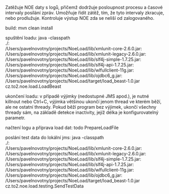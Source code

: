 Zatěžuje NOE daty s logů, přičemž dodržuje posloupnost procesu a časové intervaly posílání zpráv. Umožňuje řídit zátěž, tím, že tyto intervaly
zkracuje, nebo prodlužuje. Kontroluje výstup NOE zda se neliší od zalogovaného.

build:
mvn clean install

spuštění loadu:
java -classpath \
./:\
/Users/pavelnovotny/projects/NoeLoad/lib/xmlunit-core-2.6.0.jar:\
/Users/pavelnovotny/projects/NoeLoad/lib/xmlunit-legacy-2.6.0.jar:\
/Users/pavelnovotny/projects/NoeLoad/lib/slf4j-simple-1.7.25.jar:\
/Users/pavelnovotny/projects/NoeLoad/lib/slf4j-api-1.7.25.jar:\
/Users/pavelnovotny/projects/NoeLoad/lib/wlfullclient-11g.jar:\
/Users/pavelnovotny/projects/NoeLoad/lib/ojdbc6_g.jar:\
/Users/pavelnovotny/projects/NoeLoad/target/load_beast-1.0.jar \
cz.to2.noe.load.LoadBeast

ukončení loadu: v případě výjimky (nedostupné JMS apod.), je nutné killnout nebo Ctrl+C, výjimka většinou ukončí jenom
thread ve kterém běží, ale ne ostatní thready.
Pokud běží program bez výjimek, ukončí všechny thready sám, na základě detekce inactivity,
jejíž délka je konfigurovatelný parametr.

načtení logu a příprava load dat:
todo
PrepareLoadFile



poslání test data do lokální jms:
java -classpath \
./:\
/Users/pavelnovotny/projects/NoeLoad/lib/xmlunit-core-2.6.0.jar:\
/Users/pavelnovotny/projects/NoeLoad/lib/xmlunit-legacy-2.6.0.jar:\
/Users/pavelnovotny/projects/NoeLoad/lib/slf4j-simple-1.7.25.jar:\
/Users/pavelnovotny/projects/NoeLoad/lib/slf4j-api-1.7.25.jar:\
/Users/pavelnovotny/projects/NoeLoad/lib/wlfullclient-11g.jar:\
/Users/pavelnovotny/projects/NoeLoad/lib/ojdbc6_g.jar:\
/Users/pavelnovotny/projects/NoeLoad/target/load_beast-1.0.jar \
cz.to2.noe.load.testing.SendTestData



